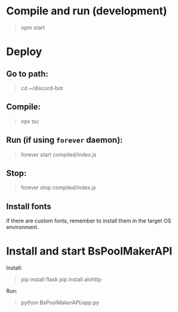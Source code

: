 
# Compile and run (development)

>npm start

# Deploy

## Go to path:
>cd ~/discord-bot

## Compile:
>npx tsc

## Run (if using `forever` daemon):
>forever start compiled/index.js

## Stop:
>forever stop compiled/index.js

## Install fonts

If there are custom fonts, remember to install them in the target OS environment.

# Install and start BsPoolMakerAPI

Install:
>pip install flask
>pip install aiohttp

Run:
>python BsPoolMakerAPI/app.py
